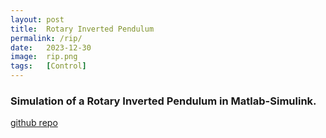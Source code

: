 ```yaml
---
layout: post
title:  Rotary Inverted Pendulum
permalink: /rip/
date:   2023-12-30
image:  rip.png
tags:   [Control]
---
```

### Simulation of a Rotary Inverted Pendulum in Matlab-Simulink.

[github repo](https://github.com/ashwath-karthikeyan/rotary-inverted-pendulum)